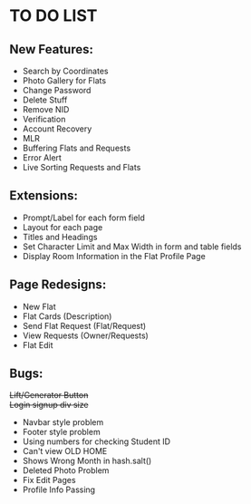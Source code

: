 # TO DO LIST

## New Features:
* Search by Coordinates
* Photo Gallery for Flats
* Change Password
* Delete Stuff
* Remove NID
* Verification
* Account Recovery
* MLR
* Buffering Flats and Requests
* Error Alert
* Live Sorting Requests and Flats

## Extensions:
* Prompt/Label for each form field
* Layout for each page
* Titles and Headings
* Set Character Limit and Max Width in form and table fields
* Display Room Information in the Flat Profile Page

## Page Redesigns:
* New Flat
* Flat Cards (Description)
* Send Flat Request (Flat/Request)
* View Requests (Owner/Requests)
* Flat Edit

## Bugs:
~~Lift/Generator Button~~ <br />
~~Login signup div size~~
* Navbar style problem
* Footer style problem
* Using numbers for checking Student ID
* Can't view OLD HOME
* Shows Wrong Month in hash.salt()
* Deleted Photo Problem
* Fix Edit Pages
* Profile Info Passing
